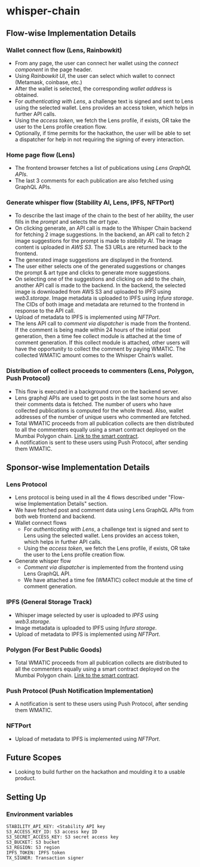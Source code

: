 # whisper-chain

## Flow-wise Implementation Details
### Wallet connect flow (Lens, Rainbowkit)
- From any page, the user can connect her wallet using the *connect component* in the page header.
- Using *Rainbowkit UI*, the user can select which wallet to connect (Metamask, coinbase, etc.)
- After the wallet is selected, the corresponding *wallet address* is obtained.
- For *authenticating with Lens*, a challenge text is signed and sent to Lens using the selected wallet. Lens provides an access token, which helps in further API calls.
- Using the *access token*, we fetch the Lens profile, if exists, OR take the user to the Lens profile creation flow.
- Optionally, if time permits for the hackathon, the user will be able to set a dispatcher for help in not requiring the signing of every interaction.

### Home page flow (Lens)
- The frontend browser fetches a list of publications using *Lens GraphQL APIs*.
- The last 3 comments for each publication are also fetched using GraphQL APIs.

### Generate whisper flow (Stability AI, Lens, IPFS, NFTPort)
- To describe the last image of the chain to the best of her ability, the user fills in the *prompt* and selects the *art type*.
- On clicking generate, an API call is made to the Whisper Chain backend for fetching 2 image suggestions. In the backend, an API call to fetch 2 image suggestions for the prompt is made to *stability AI*. The image content is uploaded in *AWS S3*. The S3 URLs are returned back to the frontend.
- The generated image suggestions are displayed in the frontend.
- The user either selects one of the generated suggestions or changes the prompt & art type and clicks to generate more suggestions.
- On selecting one of the suggestions and clicking on add to the chain, another API call is made to the backend. In the backend, the selected image is downloaded from AWS S3 and uploaded to *IPFS* using *web3.storage*. Image metadata is uploaded to IPFS using *Infura storage*. The CIDs of both image and metadata are returned to the frontend in response to the API call.
- Upload of metadata to IPFS is implemented using *NFTPort*.
- The lens API call to *comment via dispatcher* is made from the frontend. If the comment is being made within 24 hours of the initial post generation, then a time fee collect module is attached at the time of comment generation. If this collect module is attached, other users will have the opportunity to collect the comment by paying WMATIC. The collected WMATIC amount comes to the Whisper Chain’s wallet.

### Distribution of collect proceeds to commenters (Lens, Polygon, Push Protocol)
- This flow is executed in a background cron on the backend server.
- Lens graphql APIs are used to get posts in the last some hours and also their comments data is fetched. The number of users who have collected publications is computed for the whole thread. Also, wallet addresses of the number of unique users who commented are fetched.
- Total WMATIC proceeds from all publication collects are then distributed to all the commenters equally using a smart contract deployed on the Mumbai Polygon chain. [Link to the smart contract](https://mumbai.polygonscan.com/address/0x6F2cAAF4bF579847C7A1947c99BA5b8eFe7f3e6e).
- A notification is sent to these users using Push Protocol, after sending them WMATIC.

## Sponsor-wise Implementation Details
### Lens Protocol
- Lens protocol is being used in all the 4 flows described under "Flow-wise Implementation Details" section.
- We have fetched post and comment data using Lens GraphQL APIs from both web frontend and backend.
- Wallet connect flows
    - For *authenticating with Lens*, a challenge text is signed and sent to Lens using the selected wallet. Lens provides an access token, which helps in further API calls.
    - Using the *access token*, we fetch the Lens profile, if exists, OR take the user to the Lens profile creation flow.
- Generate whisper flow
    - *Comment via dispatcher* is implemented from the frontend using Lens GraphQL API.
    - We have attached a time fee (WMATIC) collect module at the time of comment generation.

### IPFS (General Storage Track)
- Whisper image selected by user is uploaded to *IPFS* using *web3.storage*. 
- Image metadata is uploaded to IPFS using *Infura storage*.
- Upload of metadata to IPFS is implemented using *NFTPort*.

### Polygon (For Best Public Goods)
- Total WMATIC proceeds from all publication collects are distributed to all the commenters equally using a smart contract deployed on the Mumbai Polygon chain. [Link to the smart contract](https://mumbai.polygonscan.com/address/0x6F2cAAF4bF579847C7A1947c99BA5b8eFe7f3e6e).

### Push Protocol (Push Notification Implementation)
- A notification is sent to these users using Push Protocol, after sending them WMATIC.

### NFTPort
- Upload of metadata to IPFS is implemented using *NFTPort*.

## Future Scopes
- Looking to build further on the hackathon and moulding it to a usable product.

## Setting Up
### Environment variables
```
STABILITY_API_KEY: <Stability API key
S3_ACCESS_KEY_ID: S3 access key ID
S3_SECRET_ACCESS_KEY: S3 secret access key
S3_BUCKET: S3 bucket
S3_REGION: S3 region
IPFS_TOKEN: IPFS token
TX_SIGNER: Transaction signer
```
